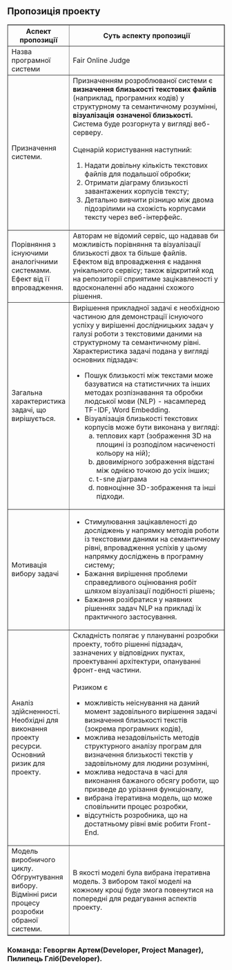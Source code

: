 <!DOCTYPE html>
<html>
<body>

<h2>Пропозиція проекту</h2>

<table style="width:100%", border="1">
<col style="width:25%">
<col style="width:75%">
<thead>
<tr>
	<th>Аспект пропозиції</th>
	<th>Суть аспекту пропозиції</th>
</tr>
</thead>
<tr>
	<td>Назва програмної системи</td>
	<td>Fair Online Judge</td>
</tr>
<tr>
	<td>Призначення системи.</td>
	<td>Призначенням розроблюваної системи є <b>визначення близькості текстових файлів</b> (наприклад, програмних кодів) у структурному та семантичному розумінні, <b>візуалізація означеної близькості.</b><br>Система буде розгорнута у вигляді веб-серверу.<br><br>Сценарій користування наступний:
		<ol>
		<li>Надати довільну кількість текстових файлів для подальшої обробки;</li>
		<li>Отримати діаграму близькості завантажених корпусів тексту;</li>
		<li>Детально вивчити різницю між двома підозрілими на схожість корпусами тексту через веб-інтерфейс.</li>
		</ol>
	</td>
</tr>
<tr>
	<td>Порівняння з існуючими аналогічними системами. Ефект від її впровадження.</td>
	<td>Авторам не відомий сервіс, що надавав би можливість порівняння та візуалізації близькості двох та більше файлів.<br>Ефектом від впровадження є надання унікального сервісу; також відкритий код на репозиторії сприятиме зацікавленості у вдосконаленні або наданні схожого рішення.</td>
</tr>
<tr>
	<td>Загальна характеристика задачі, що вирішується.</td>
	<td>Вирішення прикладної задачі є необхідною частиною для демонстрації існуючого успіху у вирішенні дослідницьких задач у галузі роботи з текстовими даними на структурному та семантичному рівні.<br>Характеристика задачі подана у вигляді основних підзадач:
		<ul>
		<li>Пошук близькості між текстами може базуватися на статистичних та інших методах розпізнавання та обробки людської мови (NLP) - насамперед TF-IDF, Word Embedding.</li>
		<li>Візуалізація близькості текстових корпусів може бути виконана у вигляді:
			<ol style="list-style-type:lower-alpha">
			<li>теплових карт (зображення 3D на площині із розподілом насиченості кольору на ній);</li>
			<li>двовимірного зображення відстані між однією точкою до усіх інших;</li><li>t-sne діаграма</li>
			<li>повноцінне 3D-зображення та інші підходи.</li>
			</ol>
		</li>
		</ul>
	</td>
</tr>
<tr>
	<td>Мотивація вибору задачі</td>
	<td>
		<ul>
		<li>Стимулювання зацікавленості до досліджень у напрямку методів роботи із текстовими даними на семантичному рівні, впровадження успіхів у цьому напрямку досліджень в програмну систему;</li>
		<li>Бажання вирішення проблеми справедливого оцінювання робіт шляхом візуалізації подібності рішень;</li>
		<li>Бажання розібратися у наявних рішеннях задач NLP на прикладі їх практичного застосування.</li>
		</ul>
	</td>
</tr>
<tr>
	<td>Аналіз здійсненності. Необхідні для виконання проекту ресурси. Основний ризик для проекту.</td>
	<td>Складність полягає у плануванні розробки проекту, тобто рішенні підзадач, зазначених у відповідних пуктах, проектуванні архітектури, опануванні фронт-енд частини.<br><br>Ризиком є
		<ul style="list-style-type:square">
		<li>можливість неіснування на даний момент задовільного вирішення задачі визначення близькості текстів (зокрема програмних кодів),</li>
		<li>можлива незадовільність методів структурного аналізу програм для визначення близькості текстів у задовільному для людини розумінні,</li>
		<li>можлива недостача в часі для виконання бажаного обсягу роботи, що призведе до урізання функціоналу,</li>
		<li>вибрана ітеративна модель, що може сповільнити процес розробки,</li>
		<li>відсутність розробника, що на достатньому рівні вміє робити Front-End.</li>
		</ul>
	</td>
</tr>
<tr>
	<td>Модель виробничого циклу. Обгрунтування вибору. Відмінні риси процесу розробки обраної системи.</td>
	<td>В якості моделі була вибрана ітеративна модель. З вибором такої моделі на кожному кроці буде змога повенутися на попередні для редагування аспектів проекту.</td>
</tr>
</table>

<h3> Команда: Геворгян Артем(Developer, Project Manager), Пилипець Гліб(Developer).</h3>
</body>
</html>
